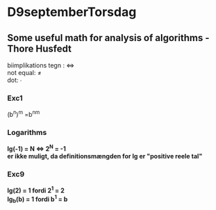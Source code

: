 # D9septemberTorsdag
## Some useful math for analysis of algorithms - Thore Husfedt
biimplikations tegn : &#8660; </br>
not equal: &ne;</br>
dot: &#8729;</br>
### Exc1
(b<sup>n</sup>)<sup>m</sup>   =b<sup>nm</sup>
### Logarithms 
<b>lg(-1) = N &#8660; 2<sup>N</sup> = -1 </br> 
er ikke muligt, da definitionsmængden for lg er "positive reele tal"
### Exc9
lg(2) = 1                fordi      2<sup>1</sup> = 2 </br>
lg<sub>b</sub>(b) = 1    fordi      b<sup>1</sup> = b </br>
